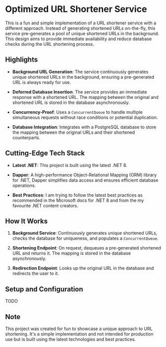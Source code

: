 # Optimized URL Shortener Service

This is a fun and simple implementation of a URL shortener service with a different approach. Instead of generating shortened URLs on-the-fly, this service pre-generates a pool of unique shortened URLs in the background. This design aims to provide immediate availability and reduce database checks during the URL shortening process.

## Highlights

- **Background URL Generation**: The service continuously generates unique shortened URLs in the background, ensuring a pre-generated URL is always ready for use.
  
- **Deferred Database Insertion**: The service provides an immediate response with a shortened URL. The mapping between the original and shortened URL is stored in the database asynchronously.
  
- **Concurrency-Proof**: Uses a `ConcurrentQueue` to handle multiple simultaneous requests without race conditions or potential duplication.
  
- **Database Integration**: Integrates with a PostgreSQL database to store the mapping between the original URLs and their shortened counterparts.

## Cutting-Edge Tech Stack

- **Latest .NET**: This project is built using the latest .NET 8.

- **Dapper**: A high-performance Object-Relational Mapping (ORM) library for .NET, Dapper simplifies data access and ensures efficient database operations.
  
- **Best Practices**: I am trying to follow the latest best practices as recommended in the Microsoft docs for .NET 8 and from the my favourite .NET content creators.

## How It Works

1. **Background Service**: Continuously generates unique shortened URLs, checks the database for uniqueness, and populates a `ConcurrentQueue`.
  
2. **Shortening Endpoint**: On request, dequeues a pre-generated shortened URL and returns it. The mapping is stored in the database asynchronously.
  
3. **Redirection Endpoint**: Looks up the original URL in the database and redirects the user to it.

## Setup and Configuration

TODO

## Note

This project was created for fun to showcase a unique approach to URL shortening. It's a simple implementation and not intended for production use but is built using the latest technologies and best practices.
